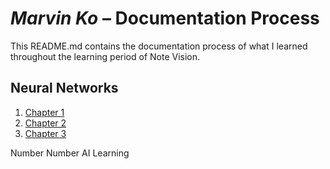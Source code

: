 # *Marvin Ko* – Documentation Process 
This README.md contains the documentation process of what I learned throughout the learning period of Note Vision.


## Neural Networks
1. [Chapter 1](https://youtu.be/aircAruvnKk?si=bKe3I8pQEtDHPTxS)
2. [Chapter 2](https://youtu.be/aircAruvnKk?si=bKe3I8pQEtDHPTxS)
3. [Chapter 3](https://youtu.be/aircAruvnKk?si=bKe3I8pQEtDHPTxS)

Number Number AI Learning 